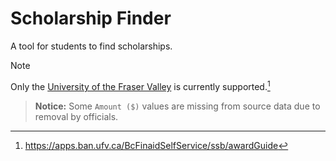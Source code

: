 # Scholarship Finder

A tool for students to find scholarships.

> [!NOTE]
> Only the [University of the Fraser Valley](https://ufv.ca/) is currently supported.[^1]

> **Notice:** Some `Amount ($)` values are missing from source data due to removal by officials.

[^1]: https://apps.ban.ufv.ca/BcFinaidSelfService/ssb/awardGuide
